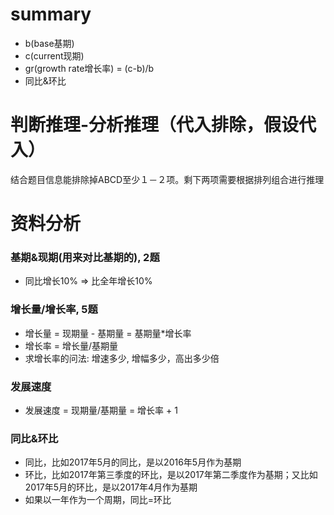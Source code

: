# summary
- b(base基期)
- c(current现期)
- gr(growth rate增长率) = (c-b)/b
- 同比&环比

# 判断推理-分析推理（代入排除，假设代入）
结合题目信息能排除掉ABCD至少１－２项。剩下两项需要根据排列组合进行推理

# 资料分析
### 基期&现期(用来对比基期的), 2题
- 同比增长10% => 比全年增长10%
### 增长量/增长率, 5题
- 增长量 = 现期量 - 基期量 = 基期量*增长率
- 增长率 = 增长量/基期量
- 求增长率的问法: 增速多少, 增幅多少，高出多少倍
### 发展速度
- 发展速度 = 现期量/基期量 = 增长率 + 1
### 同比&环比
- 同比，比如2017年5月的同比，是以2016年5月作为基期
- 环比，比如2017年第三季度的环比，是以2017年第二季度作为基期；又比如2017年5月的环比，是以2017年4月作为基期
- 如果以一年作为一个周期，同比=环比

